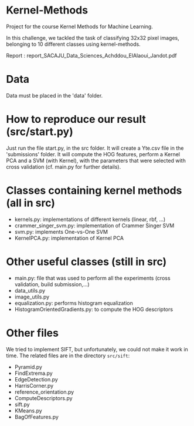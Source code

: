 # Kernel-Methods
Project for the course Kernel Methods for Machine Learning. 

In this challenge, we tackled the task of classifying 32x32 pixel images, belonging to 10 different classes using kernel-methods. 

Report : report_SACAJU_Data_Sciences_Achddou_ElAlaoui_Jandot.pdf

# Data 
Data must be placed in the 'data' folder.

# How to reproduce our result (src/start.py)
Just run the file start.py, in the src folder. It will create a Yte.csv file in the 'submissions' folder.
It will compute the HOG features, perform a Kernel PCA and a SVM (with Kernel),
with the parameters that were selected with cross validation (cf. main.py for further details).

# Classes containing kernel methods (all in src)
- kernels.py: implementations of different kernels (linear, rbf, ...)
- crammer_singer_svm.py: implementation of Crammer Singer SVM
- svm.py: implements One-vs-One SVM
- KernelPCA.py: implementation of Kernel PCA

# Other useful classes (still in src)
- main.py: file that was used to perform all the experiments (cross validation, build submission,...)
- data_utils.py
- image_utils.py
- equalization.py: performs histogram equalization
- HistogramOrientedGradients.py: to compute the HOG descriptors

# Other files
We tried to implement SIFT, but unfortunately, we could not make it work in time. The related files are in the directory `src/sift`:
- Pyramid.py
- FindExtrema.py
- EdgeDetection.py
- HarrisCorner.py
- reference_orientation.py
- ComputeDescriptors.py
- sift.py
- KMeans.py
- BagOfFeatures.py
